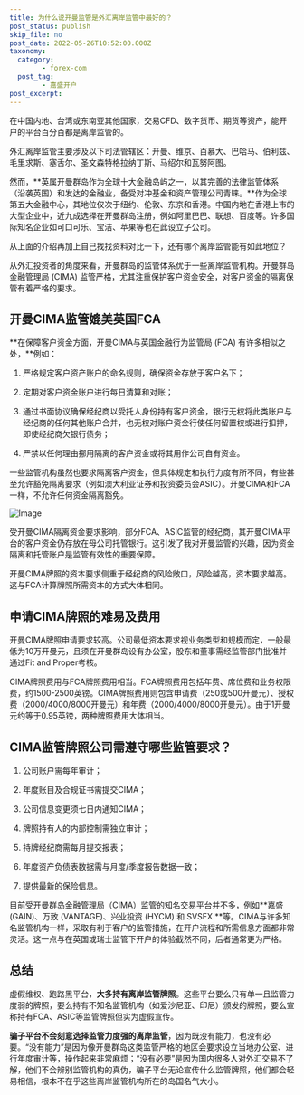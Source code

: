 ```yaml
---
title: 为什么说开曼监管是外汇离岸监管中最好的？
post_status: publish
skip_file: no
post_date: 2022-05-26T10:52:00.000Z
taxonomy:
  category:
        - forex-com
  post_tag:
        - 嘉盛开户
post_excerpt: 
---
```

在中国内地、台湾或东南亚其他国家，交易CFD、数字货币、期货等资产，能开户的平台百分百都是离岸监管的。

外汇离岸监管主要涉及以下司法管辖区：开曼、维京、百慕大、巴哈马、伯利兹、毛里求斯、塞舌尔、圣文森特格拉纳丁斯、马绍尔和瓦努阿图。

然而，**英属开曼群岛作为全球十大金融岛屿之一，以其完善的法律监管体系（沿袭英国）和发达的金融业，备受对冲基金和资产管理公司青睐。**作为全球第五大金融中心，其地位仅次于纽约、伦敦、东京和香港。中国内地在香港上市的大型企业中，近九成选择在开曼群岛注册，例如阿里巴巴、联想、百度等。许多国际知名企业如可口可乐、宝洁、苹果等也在此设立子公司。

从上面的介绍再加上自己找找资料对比一下，还有哪个离岸监管能有如此地位？

从外汇投资者的角度来看，开曼群岛的监管体系优于一些离岸监管机构。开曼群岛金融管理局 (CIMA) 监管严格，尤其注重保护客户资金安全，对客户资金的隔离保管有着严格的要求。

## 开曼CIMA监管媲美英国FCA

**在保障客户资金方面，开曼CIMA与英国金融行为监管局 (FCA) 有许多相似之处，**例如：

1. 严格规定客户资产账户的命名规则，确保资金存放于客户名下；

1. 定期对客户资金账户进行每日清算和对账；

1. 通过书面协议确保经纪商以受托人身份持有客户资金，银行无权将此类账户与经纪商的任何其他账户合并，也无权对账户资金行使任何留置权或进行扣押，即使经纪商欠银行债务；

1. 严禁以任何理由挪用隔离的客户资金或将其用作公司自有资金。

一些监管机构虽然也要求隔离客户资金，但具体规定和执行力度有所不同，有些甚至允许豁免隔离要求（例如澳大利亚证券和投资委员会ASIC）。开曼CIMA和FCA一样，不允许任何资金隔离豁免。

![Image](https://prod-files-secure.s3.us-west-2.amazonaws.com/39ed1227-6d7d-4570-be36-9ccd4a2c4241/bd849744-3fcb-4a37-8312-357962c8f065/image.png?X-Amz-Algorithm=AWS4-HMAC-SHA256&X-Amz-Content-Sha256=UNSIGNED-PAYLOAD&X-Amz-Credential=ASIAZI2LB46635PCHZA6%2F20250210%2Fus-west-2%2Fs3%2Faws4_request&X-Amz-Date=20250210T161409Z&X-Amz-Expires=3600&X-Amz-Security-Token=IQoJb3JpZ2luX2VjEKj%2F%2F%2F%2F%2F%2F%2F%2F%2F%2FwEaCXVzLXdlc3QtMiJHMEUCIQDuUDbwFGvdB5nDv5cFc79We739ESUVxqndkYXZfMJPIgIgWHNWG%2FIxENZ8nU8p1vfqnsJ3d28xY4894HV%2Fe6Xv3QYqiAQIwf%2F%2F%2F%2F%2F%2F%2F%2F%2F%2FARAAGgw2Mzc0MjMxODM4MDUiDE5e%2Fy9J7iEWzfHAjCrcA5DHxrnINWWYcdzw%2Fs3eTfyfsMlbEZdecuRxKX5pAn1GRrxZ%2FxywkSkVdSspvaeSzQvMHy2HJkLMvyxfMGfZsGbCkjqOPdLUqV78RIH1F8PfBVN47zP0gcKxewxP2OlQG2gxRez69qV3tE7cnUyph9tc4%2F%2FbZ44KNwoL%2Be1U6K%2FWwPiEa%2FJvj1CGOL6eTd41meztXhT2OPmiZ4%2FmcBdnDxXDQLsNpWvtflQNPrukxcAQJGumN6cNF9UZi%2FmM%2BQKRDBFOyU3R266rds7VE8c%2Fz%2FoWwKWWKNKnlDGAYxVKPVK%2FuZpEkycebIQsgXzFc8%2B8zY%2BRR8vQ4ZNa9vFte8vjiv9FxV9DiFf0BcdQf3zMCmic%2FH4SE55tlMerO0tyzTi0pnbiQqF%2Bv98o27g3%2BibTIzmyDmsPDT8oEBrLUd%2BC%2Be0GrSU4OfVJiynU%2B1f72UNYBkJHuCeIyo10xVIrjly%2B0uf6ngVsLYhWkf%2F8VWgV1eiUvJ4v1dkgEvVHrIAXUjOJAGrdJdbmR%2FaQuiLYQHJwQ0MIhFKXlxTRwWlro7ZX3TUQ7cfOIlrnmEow0IAY%2FuF1ZKyFWKQVckzn%2FDMJbyC94103htBN2EgYtSU%2BPLRk6UDWgx9x1l7h6YyfXg8bMMm8qL0GOqUBgz6ubg3jbWf1Vf1tTeRbHZfq%2BJLd6LrGKj2hXhHcc2vnKEvftkWNwBtFx7as2QhXI%2BKqhbIfo1w63Flt6trGN1Zev%2FiBiEFzWp1m5nLH3n%2FlFckoRL9xLhAPeN0xeaYuA26w6iZPciwT30e0z4pVQfdp1t0rZvGEw52%2BD5iXwcEyiJt%2FBhHLh6En6QOn8DHl3IYGw6PVQu2%2B9BUQOkbBwNU2gLQO&X-Amz-Signature=c8a6ef0ed85cf4e92fd67acc97e9b4bc3dda5c2e30abac4bb05793a007b5718f&X-Amz-SignedHeaders=host&x-id=GetObject)

受开曼CIMA隔离资金要求影响，部分FCA、ASIC监管的经纪商，其开曼CIMA平台的客户资金仍存放在母公司托管银行。这引发了我对开曼监管的兴趣，因为资金隔离和托管账户是监管有效性的重要保障。

开曼CIMA牌照的资本要求侧重于经纪商的风险敞口，风险越高，资本要求越高。这与FCA计算牌照所需资本的方式大体相同。

## **申请CIMA牌照的难易及费用**

开曼CIMA牌照申请要求较高。公司最低资本要求视业务类型和规模而定，一般最低为10万开曼元，且须在开曼群岛设有办公室，股东和董事需经监管部门批准并通过Fit and Proper考核。

CIMA牌照费用与FCA牌照费用相当。FCA牌照费用包括年费、席位费和业务权限费，约1500-2500英镑。CIMA牌照费用则包含申请费（250或500开曼元）、授权费（2000/4000/8000开曼元）和年费（2000/4000/8000开曼元）。由于1开曼元约等于0.95英镑，两种牌照费用大体相当。

## CIMA监管牌照公司需遵守哪些监管要求？

1. 公司账户需每年审计；

1. 年度账目及合规证书需提交CIMA；

1. 公司信息变更须七日内通知CIMA；

1. 牌照持有人的内部控制需独立审计；

1. 持牌经纪商需每月提交报表；

1. 年度资产负债表数据需与月度/季度报告数据一致；

1. 提供最新的保险信息。

目前受开曼群岛金融管理局（CIMA）监管的知名交易平台并不多，例如**嘉盛 (GAIN)、万致 (VANTAGE)、兴业投资 (HYCM) 和 SVSFX **等。CIMA与许多知名监管机构一样，采取有利于客户的监管措施，在开户流程和所需信息方面都非常灵活。这一点与在英国或瑞士监管下开户的体验截然不同，后者通常更为严格。

## 总结

虚假维权、跑路黑平台，**大多持有离岸监管牌照**。这些平台要么只有单一且监管力度弱的牌照，要么持有不知名监管机构（如爱沙尼亚、印尼）颁发的牌照，要么宣称持有FCA、ASIC等监管牌照但实为虚假宣传。

**骗子平台不会刻意选择监管力度强的离岸监管**，因为既没有能力，也没有必要。“没有能力”是因为像开曼群岛这类监管严格的地区会要求设立当地办公室、进行年度审计等，操作起来非常麻烦；“没有必要”是因为国内很多人对外汇交易不了解，他们不会辨别监管机构的真伪，骗子平台无论宣传什么监管牌照，他们都会轻易相信，根本不在乎这些离岸监管机构所在的岛国名气大小。